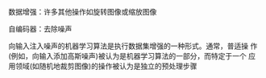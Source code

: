 数据增强：许多其他操作如旋转图像或缩放图像

自编码器：去除噪声

向输入注入噪声的机器学习算法是执行数据集增强的一种形式。通常，普适操 作(例如，向输入添加高斯噪声)被认为是机器学习算法的一部分，而特定于一个 应用领域(如随机地裁剪图像)的操作被认为是独立的预处理步骤